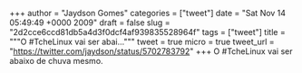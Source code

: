 
+++
author = "Jaydson Gomes"
categories = ["tweet"]
date = "Sat Nov 14 05:49:49 +0000 2009"
draft = false
slug = "2d2cce6ccd81db5a4d3f0dcf4af939835528964f"
tags = ["tweet"]
title = """O #TcheLinux vai ser abai..."""
tweet = true
micro = true
tweet_url = "https://twitter.com/jaydson/status/5702783792"
+++
O #TcheLinux vai ser abaixo de chuva mesmo.
